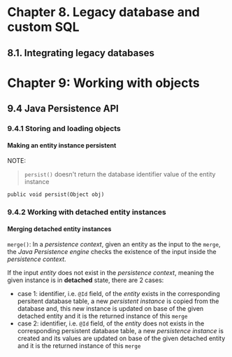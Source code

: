 # Chapter 8. Legacy database and custom SQL
## 8.1. Integrating legacy databases

# Chapter 9: Working with objects
## 9.4 Java Persistence API
### 9.4.1 Storing and loading objects
#### Making an entity instance persistent
NOTE:
> `persist()` doesn't return the database identifier value of the entity instance

`public void persist(Object obj)`

### 9.4.2 Working with detached entity instances
#### Merging detached entity instances
`merge()`: In a *persistence context*, given an entity as the input to the `merge`, the *Java Persistence engine* checks the existence of the input inside the *persistence context*.

If the input *entity* does not exist in the *persistence context*, meaning the given instance is in **detached** state, there are 2 cases:

 * case 1: identifier, i.e. `@Id` field, of the *entity* exists in the corresponding persitent database table, a new *persistent instance* is copied from the database and, this new instance is updated on base of the given detached entity and it is the returned instance of this `merge`
 * case 2: identifier, i.e. `@Id` field, of the *entity* does not exists in the corresponding persistent database table, a new *persistence instance* is created and its values are updated on base of the given detached entity and it is the returned instance of this `merge`

